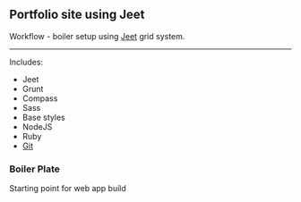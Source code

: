 ## Portfolio site using Jeet 

Workflow - boiler setup using [Jeet](http://jeet.gs) grid system.

---

Includes:
- Jeet
- Grunt
- Compass
- Sass
- Base styles
- NodeJS
- Ruby
- [Git](https://github.com/)

### Boiler Plate

Starting point for web app build